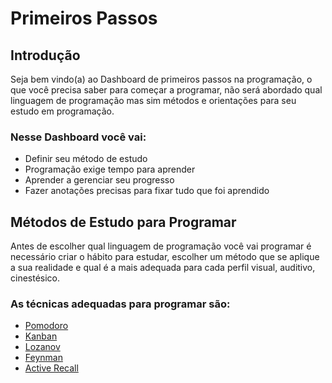 # Primeiros Passos

## Introdução

Seja bem vindo(a) ao Dashboard de primeiros passos na programação, o que você 
precisa saber para começar a programar, não será abordado qual linguagem de 
programação mas sim métodos e orientações para seu estudo em programação. 

### Nesse Dashboard você vai:

- Definir seu método de estudo
- Programação exige tempo para aprender 
- Aprender a gerenciar seu progresso 
- Fazer anotações precisas para fixar tudo que foi aprendido

## Métodos de Estudo para Programar

Antes de escolher qual linguagem de programação você vai programar é necessário 
criar o hábito para estudar, escolher um método que se aplique a sua realidade e 
qual é a mais adequada para cada perfil visual, auditivo, cinestésico.

### As técnicas adequadas para programar são: 
- [Pomodoro](Pomodoro.md)
- [Kanban](Kanban.md)
- [Lozanov](Lozanov.md)
- [Feynman]()
- [Active Recall]()
